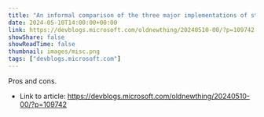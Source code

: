 ```yaml
---
title: "An informal comparison of the three major implementations of std::string"
date: 2024-05-10T14:00:00+00:00
link: https://devblogs.microsoft.com/oldnewthing/20240510-00/?p=109742
showShare: false
showReadTime: false
thumbnail: images/misc.png
tags: ["devblogs.microsoft.com"]
---
```

Pros and cons.

- Link to article: https://devblogs.microsoft.com/oldnewthing/20240510-00/?p=109742